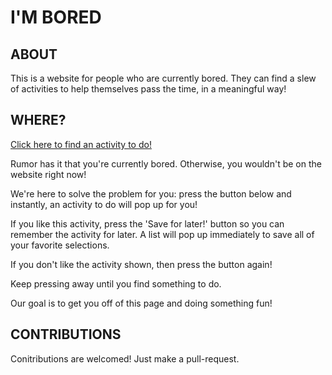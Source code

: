 # I'M BORED

## ABOUT
This is a website for people who are currently bored. They can find a slew of activities to help themselves pass the time, in a meaningful way!

## WHERE?
[Click here to find an activity to do!](http://MAJALIJU.COM/im-bored)




Rumor has it that you're currently bored. Otherwise, you wouldn't be on the website right now! 

We're here to solve the problem for you: press the button below and instantly, an activity to do will pop up for you!

If you like this activity, press the 'Save for later!' button so you can remember the activity for later. A list will pop up immediately to save all of your favorite selections.

If you don't like the activity shown, then press the button again!

Keep pressing away until you find something to do.

Our goal is to get you off of this page and doing something fun!



## CONTRIBUTIONS
Conitributions are welcomed! Just make a pull-request.
